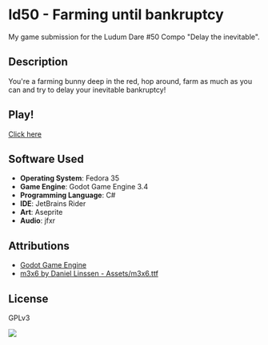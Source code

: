 # ld50 - Farming until bankruptcy

My game submission for the Ludum Dare #50 Compo "Delay the inevitable".

## Description

You're a farming bunny deep in the red, hop around, farm as much as you can and try to delay your inevitable bankruptcy!

## Play!

[Click here](https://ld50.atomicptr.de)

## Software Used

* **Operating System**: Fedora 35
* **Game Engine**: Godot Game Engine 3.4
* **Programming Language**: C#
* **IDE**: JetBrains Rider
* **Art**: Aseprite
* **Audio**: jfxr

## Attributions

* [Godot Game Engine](https://godotengine.org)
* [m3x6 by Daniel Linssen - Assets/m3x6.ttf](https://managore.itch.io/m3x6)

## License

GPLv3

![](https://www.gnu.org/graphics/gplv3-127x51.png)
